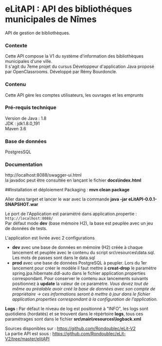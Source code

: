 # eLitAPI : API des bibliothéques municipales de Nîmes
API de gestion de bibliothèques.

### Contexte  
Cette API compose la V1 du système d'information des bibliothèques municipales d'une ville.  
Il s'agit du 7eme projet du cursus Développeur d'application Java proposé par OpenClassrooms.
Développé par Rémy Bourdoncle.  

### Contenu
Cette API gère les comptes utilisateurs, les ouvrages et les emprunts

### Pré-requis technique  
Version de Java : 1.8  
JDK : jdk1.8.0_191  
Maven 3.6  
### Base de données  
PostgresSQL

### Documentation
http://localhost:8088/swagger-ui.html  
la javadoc peut être consultée en lançant le fichier **docs\index.html**  

##Installation et déploiement
Packaging : **mvn clean package**

Aller dans target et lancer le war avec la commande
**java -jar eLitAPI-0.0.1-SNAPSHOT.war**

Le port de l'Application est paramétré dans application.propertie  : `http://localhost:8088/`  
Par défaut mode **dev** (base mémoire H2), la base est peuplée avec un jeu de données de tests.  
  
L'application est livrée avec 2 configurations   
- **dev** avec une base de données en mémoire (H2) créée à chaque lancement et peuplée avec le contenu du script src\resources\data.sql.  
 Les mots de passes sont dans le data.sql  
- **prod** avec une base de données PostgreSQL à peupler. Lors du 1er lancement pour créer le modèle il faut mettre à **creat-drop** le paramètre spring.jpa.hibernate.ddl-auto dans le fichier application.properties correspondant.
Pour conserver le contenu aux lancements suivants positionnez à **update** la valeur de ce paramètre.
*Vous devez tout de même au préalable avoir créé la base de données avec son compte de propriétaire -> ces informations seront à mettre à jour dans le fichier application.properties correspondant à la configuration de l'application.*

**Logs :** Par défaut le niveau de log est positionné à "INFO", les logs sont quotidiens (hordatés) et se trouvent dans le répèrtoire **logs**, tous ces paramétrages sont dans le fichier **src\main\resources\logback.xml**

Sources disponibles sur : https://github.com/Rondoublec/eLit-V2  
La partie API est sous :  https://github.com/Rondoublec/eLit-V2/tree/master/elitAPI
